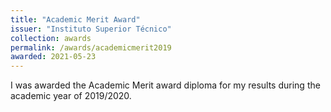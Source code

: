 ```yaml
---
title: "Academic Merit Award"
issuer: "Instituto Superior Técnico"
collection: awards
permalink: /awards/academicmerit2019
awarded: 2021-05-23
---
```


I was awarded the Academic Merit award diploma for my results during the academic year of 2019/2020.
